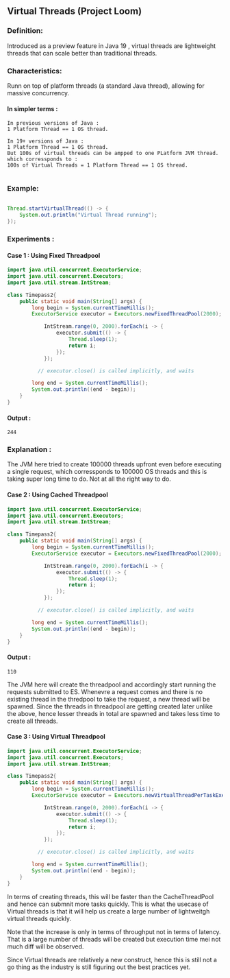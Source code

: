 
## Virtual Threads (Project Loom)

### Definition: 
Introduced as a preview feature in Java 19 , virtual threads are lightweight threads that can scale better than traditional threads.

### Characteristics:

Runn on top of platform threads (a standard Java thread), allowing for massive concurrency.

#### In simpler terms :
```
In previous versions of Java : 
1 Platform Thread == 1 OS thread.

In 19+ versions of Java :
1 Platform Thread == 1 OS thread.
But 100s of virtual threads can be ampped to one PLatform JVM thread. which corressponds to :
100s of Virtual Threads = 1 Platform Thread == 1 OS thread.


```



### Example:

```java

Thread.startVirtualThread(() -> {
    System.out.println("Virtual Thread running");
});
```

### Experiments : 

#### Case 1 : Using Fixed Threadpool

``` java
import java.util.concurrent.ExecutorService;
import java.util.concurrent.Executors;
import java.util.stream.IntStream;

class Timepass2{
    public static void main(String[] args) {
        long begin = System.currentTimeMillis();
        ExecutorService executor = Executors.newFixedThreadPool(2000);

            IntStream.range(0, 2000).forEach(i -> {
                executor.submit(() -> {
                    Thread.sleep(1);
                    return i;
                });
            });

          // executor.close() is called implicitly, and waits

        long end = System.currentTimeMillis();
        System.out.println((end - begin));
    }
}
``` 
#### Output : 
```
244
```
### Explanation  : 
The JVM here tried to create 100000 threads upfront even before executing a single request, which corressponds to 100000 OS threads and this is taking super long time to do. Not at all the right way to do.


#### Case 2 : Using Cached Threadpool

``` java
import java.util.concurrent.ExecutorService;
import java.util.concurrent.Executors;
import java.util.stream.IntStream;

class Timepass2{
    public static void main(String[] args) {
        long begin = System.currentTimeMillis();
        ExecutorService executor = Executors.newFixedThreadPool(2000);

            IntStream.range(0, 2000).forEach(i -> {
                executor.submit(() -> {
                    Thread.sleep(1);
                    return i;
                });
            });

          // executor.close() is called implicitly, and waits

        long end = System.currentTimeMillis();
        System.out.println((end - begin));
    }
}
``` 
#### Output : 
```
110
```
The JVM here will create the threadpool and accordingly start running the requests submitted to ES. Whenevre a request comes and there is no existing thread in the thredpool to take the request, a new thread will be spawned. Since the threads in threadpool are getting created later unlike the above, hence lesser threads in total are spawned and takes less time to create all threads. 


#### Case 3 : Using Virtual Threadpool
``` java
import java.util.concurrent.ExecutorService;
import java.util.concurrent.Executors;
import java.util.stream.IntStream;

class Timepass2{
    public static void main(String[] args) {
        long begin = System.currentTimeMillis();
        ExecutorService executor = Executors.newVirtualThreadPerTaskExecutor();

            IntStream.range(0, 2000).forEach(i -> {
                executor.submit(() -> {
                    Thread.sleep(1);
                    return i;
                });
            });

          // executor.close() is called implicitly, and waits

        long end = System.currentTimeMillis();
        System.out.println((end - begin));
    }
}
```
In terms of creating threads, this will be faster than the CacheThreadPool and hence can submnit more tasks quickly. 
This is what the usecase of Virtual threads is that it will help us create a large number of lightweitgh virtual threads quickly. 


Note that the increase is only in terms of throughput not in terms of latency.
That is a large number of threads will be created but execution time mei not much diff will be observed. 


Since Virtual threads are relatively a new construct, hence this is still not a go thing as the industry is still figuring out the best practices yet.











